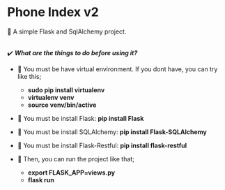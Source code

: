 # Phone Index v2

:iphone: A simple Flask and SqlAlchemy project.<br><br>

:heavy_check_mark: ***What are the things to do before using it?*** <br>

 - :diamond_shape_with_a_dot_inside: You must be have virtual environment. If you dont have, you can try like this;<br>
   - **sudo pip install virtualenv** <br>
   - **virtualenv venv** <br>
   - **source venv/bin/active** <br>

 - :diamond_shape_with_a_dot_inside: You must be install Flask: **pip install Flask** <br>
 - :diamond_shape_with_a_dot_inside: You must be install SQLAlchemy: **pip install Flask-SQLAlchemy** <br>
 - :diamond_shape_with_a_dot_inside: You must be install Flask-Restful: **pip install flask-restful** <br>
 - :diamond_shape_with_a_dot_inside: Then, you can run the project like that;<br>
   - **export FLASK_APP=views.py** <br>
   - **flask run**
